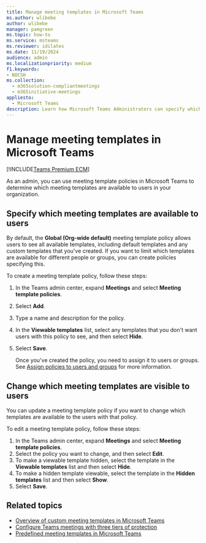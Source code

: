 ```yaml
---
title: Manage meeting templates in Microsoft Teams
ms.author: wlibebe
author: wlibebe
manager: pamgreen
ms.topic: how-to
ms.service: msteams
ms.reviewer: idilates
ms.date: 11/19/2024
audience: admin
ms.localizationpriority: medium
f1.keywords:
- NOCSH
ms.collection: 
  - m365solution-compliantmeetings
  - m365initiative-meetings
appliesto: 
  - Microsoft Teams
description: Learn how Microsoft Teams Administrators can specify which meeting templates are available to their users.
---
```


# Manage meeting templates in Microsoft Teams

[!INCLUDE[Teams Premium ECM](includes/teams-premium-ecm.md)]

As an admin, you can use meeting template policies in Microsoft Teams to determine which meeting templates are available to users in your organization.

## Specify which meeting templates are available to users

By default, the **Global (Org-wide default)** meeting template policy allows users to see all available templates, including default templates and any custom templates that you've created. If you want to limit which templates are available for different people or groups, you can create policies specifying this.

To create a meeting template policy, follow these steps:

1. In the Teams admin center, expand **Meetings** and select **Meeting template policies**.
1. Select **Add**.
1. Type a name and description for the policy.
1. In the **Viewable templates** list, select any templates that you don't want users with this policy to see, and then select **Hide**.
1. Select **Save**.

   Once you've created the policy, you need to assign it to users or groups. See [Assign policies to users and groups](assign-policies-users-and-groups.md) for more information.

## Change which meeting templates are visible to users

You can update a meeting template policy if you want to change which templates are available to the users with that policy.

To edit a meeting template policy, follow these steps:

1. In the Teams admin center, expand **Meetings** and select **Meeting template policies**.
1. Select the policy you want to change, and then select **Edit**.
1. To make a viewable template hidden, select the template in the **Viewable templates** list and then select **Hide**.
1. To make a hidden template viewable, select the template in the **Hidden templates** list and then select **Show**.
1. Select **Save**.

## Related topics

- [Overview of custom meeting templates in Microsoft Teams](custom-meeting-templates-overview.md)
- [Configure Teams meetings with three tiers of protection](configure-meetings-three-tiers-protection.md)
- [Predefined meeting templates in Microsoft Teams](predefined-meeting-template-reference.md)
